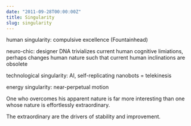```yaml
---
date: "2011-09-28T00:00:00Z"
title: Singularity
slug: singularity
---
```


human singularity: compulsive excellence (Fountainhead)

neuro-chic: designer DNA trivializes current human cognitive limiations, perhaps changes human nature such that current human inclinations are obsolete

technological singularity: AI, self-replicating nanobots = telekinesis

energy singularity: near-perpetual motion

One who overcomes his apparent nature is far more interesting than one whose nature is effortlessly extraordinary.

The extraordinary are the drivers of stability and improvement.
